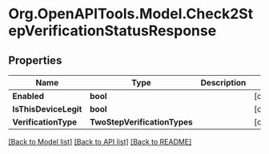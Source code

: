 # Org.OpenAPITools.Model.Check2StepVerificationStatusResponse
## Properties

Name | Type | Description | Notes
------------ | ------------- | ------------- | -------------
**Enabled** | **bool** |  | [optional] 
**IsThisDeviceLegit** | **bool** |  | [optional] 
**VerificationType** | **TwoStepVerificationTypes** |  | [optional] 

[[Back to Model list]](../README.md#documentation-for-models) [[Back to API list]](../README.md#documentation-for-api-endpoints) [[Back to README]](../README.md)


